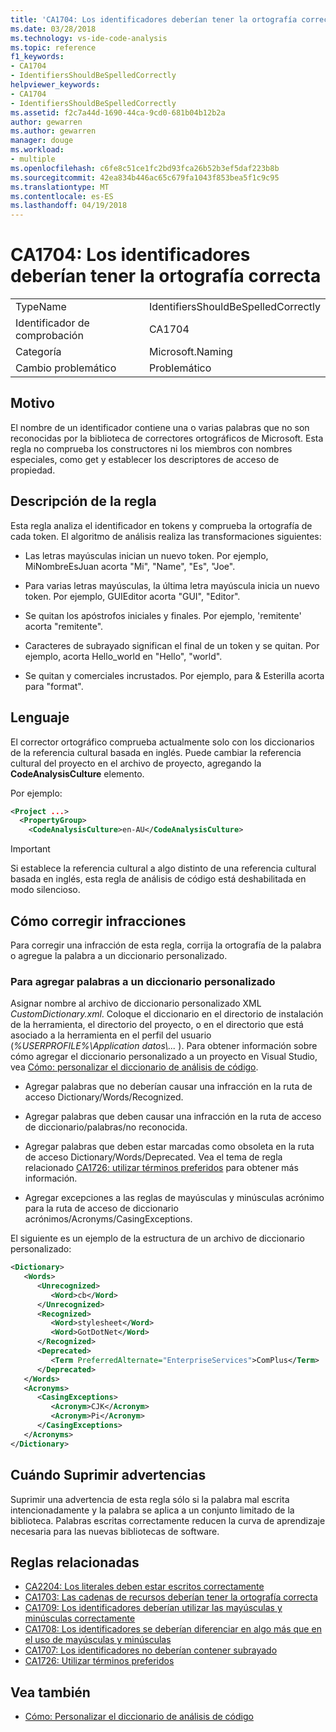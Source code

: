 ```yaml
---
title: 'CA1704: Los identificadores deberían tener la ortografía correcta'
ms.date: 03/28/2018
ms.technology: vs-ide-code-analysis
ms.topic: reference
f1_keywords:
- CA1704
- IdentifiersShouldBeSpelledCorrectly
helpviewer_keywords:
- CA1704
- IdentifiersShouldBeSpelledCorrectly
ms.assetid: f2c7a44d-1690-44ca-9cd0-681b04b12b2a
author: gewarren
ms.author: gewarren
manager: douge
ms.workload:
- multiple
ms.openlocfilehash: c6fe8c51ce1fc2bd93fca26b52b3ef5daf223b8b
ms.sourcegitcommit: 42ea834b446ac65c679fa1043f853bea5f1c9c95
ms.translationtype: MT
ms.contentlocale: es-ES
ms.lasthandoff: 04/19/2018
---
```

# <a name="ca1704-identifiers-should-be-spelled-correctly"></a>CA1704: Los identificadores deberían tener la ortografía correcta

|||
|-|-|
|TypeName|IdentifiersShouldBeSpelledCorrectly|
|Identificador de comprobación|CA1704|
|Categoría|Microsoft.Naming|
|Cambio problemático|Problemático|

## <a name="cause"></a>Motivo

El nombre de un identificador contiene una o varias palabras que no son reconocidas por la biblioteca de correctores ortográficos de Microsoft. Esta regla no comprueba los constructores ni los miembros con nombres especiales, como get y establecer los descriptores de acceso de propiedad.

## <a name="rule-description"></a>Descripción de la regla

Esta regla analiza el identificador en tokens y comprueba la ortografía de cada token. El algoritmo de análisis realiza las transformaciones siguientes:

- Las letras mayúsculas inician un nuevo token. Por ejemplo, MiNombreEsJuan acorta "Mi", "Name", "Es", "Joe".

- Para varias letras mayúsculas, la última letra mayúscula inicia un nuevo token. Por ejemplo, GUIEditor acorta "GUI", "Editor".

- Se quitan los apóstrofos iniciales y finales. Por ejemplo, 'remitente' acorta "remitente".

- Caracteres de subrayado significan el final de un token y se quitan. Por ejemplo, acorta Hello_world en "Hello", "world".

- Se quitan y comerciales incrustados. Por ejemplo, para & Esterilla acorta para "format".

## <a name="language"></a>Lenguaje

El corrector ortográfico comprueba actualmente solo con los diccionarios de la referencia cultural basada en inglés. Puede cambiar la referencia cultural del proyecto en el archivo de proyecto, agregando la **CodeAnalysisCulture** elemento.

Por ejemplo:

```xml
<Project ...>
  <PropertyGroup>
    <CodeAnalysisCulture>en-AU</CodeAnalysisCulture>
```

> [!IMPORTANT]
> Si establece la referencia cultural a algo distinto de una referencia cultural basada en inglés, esta regla de análisis de código está deshabilitada en modo silencioso.

## <a name="how-to-fix-violations"></a>Cómo corregir infracciones

Para corregir una infracción de esta regla, corrija la ortografía de la palabra o agregue la palabra a un diccionario personalizado.

### <a name="to-add-words-to-a-custom-dictionary"></a>Para agregar palabras a un diccionario personalizado

Asignar nombre al archivo de diccionario personalizado XML *CustomDictionary.xml*. Coloque el diccionario en el directorio de instalación de la herramienta, el directorio del proyecto, o en el directorio que está asociado a la herramienta en el perfil del usuario (*%USERPROFILE%\Application datos\\...* ). Para obtener información sobre cómo agregar el diccionario personalizado a un proyecto en Visual Studio, vea [Cómo: personalizar el diccionario de análisis de código](../code-quality/how-to-customize-the-code-analysis-dictionary.md).

- Agregar palabras que no deberían causar una infracción en la ruta de acceso Dictionary/Words/Recognized.

- Agregar palabras que deben causar una infracción en la ruta de acceso de diccionario/palabras/no reconocida.

- Agregar palabras que deben estar marcadas como obsoleta en la ruta de acceso Dictionary/Words/Deprecated. Vea el tema de regla relacionado [CA1726: utilizar términos preferidos](../code-quality/ca1726-use-preferred-terms.md) para obtener más información.

- Agregar excepciones a las reglas de mayúsculas y minúsculas acrónimo para la ruta de acceso de diccionario acrónimos/Acronyms/CasingExceptions.

El siguiente es un ejemplo de la estructura de un archivo de diccionario personalizado:

```xml
<Dictionary>
   <Words>
      <Unrecognized>
         <Word>cb</Word>
      </Unrecognized>
      <Recognized>
         <Word>stylesheet</Word>
         <Word>GotDotNet</Word>
      </Recognized>
      <Deprecated>
         <Term PreferredAlternate="EnterpriseServices">ComPlus</Term>
      </Deprecated>
   </Words>
   <Acronyms>
      <CasingExceptions>
         <Acronym>CJK</Acronym>
         <Acronym>Pi</Acronym>
      </CasingExceptions>
   </Acronyms>
</Dictionary>
```

## <a name="when-to-suppress-warnings"></a>Cuándo Suprimir advertencias

Suprimir una advertencia de esta regla sólo si la palabra mal escrita intencionadamente y la palabra se aplica a un conjunto limitado de la biblioteca. Palabras escritas correctamente reducen la curva de aprendizaje necesaria para las nuevas bibliotecas de software.

## <a name="related-rules"></a>Reglas relacionadas

- [CA2204: Los literales deben estar escritos correctamente ](../code-quality/ca2204-literals-should-be-spelled-correctly.md)
- [CA1703: Las cadenas de recursos deberían tener la ortografía correcta](../code-quality/ca1703-resource-strings-should-be-spelled-correctly.md)
- [CA1709: Los identificadores deberían utilizar las mayúsculas y minúsculas correctamente](../code-quality/ca1709-identifiers-should-be-cased-correctly.md)
- [CA1708: Los identificadores se deberían diferenciar en algo más que en el uso de mayúsculas y minúsculas](../code-quality/ca1708-identifiers-should-differ-by-more-than-case.md)
- [CA1707: Los identificadores no deberían contener subrayado](../code-quality/ca1707-identifiers-should-not-contain-underscores.md)
- [CA1726: Utilizar términos preferidos](../code-quality/ca1726-use-preferred-terms.md)

## <a name="see-also"></a>Vea también

- [Cómo: Personalizar el diccionario de análisis de código](../code-quality/how-to-customize-the-code-analysis-dictionary.md)

